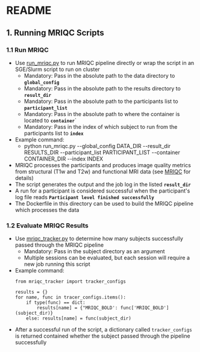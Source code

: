 # README

## 1. Running MRIQC Scripts

### 1.1 Run MRIQC
- Use [run_mriqc.py](https://github.com/InesGP/mr_proc/blob/main/workflow/proc_pipe/mriqc/run_mriqc.py) to run MRIQC pipeline directly or wrap the script in an SGE/Slurm script to run on cluster
	- Mandatory: Pass in the absolute path to the data directory to **`global_config`**
	- Mandatory: Pass in the absolute path to the results directory to **`result_dir`**
	- Mandatory: Pass in the absolute path to the participants list to **`participant_list`**
	- Mandatory: Pass in the absolute path to where the container is located to **`container`**`
	- Mandatory: Pass in the index of which subject to run from the participants list to **`index`**
- Example command:
	- python run_mriqc.py --global_config DATA_DIR --result_dir RESULTS_DIR --participant_list PARTICIPANT_LIST --container CONTAINER_DIR --index INDEX
- MRIQC processes the participants and produces image quality metrics from structural (T1w and T2w) and functional MRI data (see [MRIQC](https://mriqc.readthedocs.io/en/latest/) for details)
- The script generates the output and the job log in the listed **`result_dir`**
- A run for a participant is considered successful when the participant's log file reads **`Participant level finished successfully`**
- The Dockerfile in this directory can be used to build the MRIQC pipeline which processes the data

### 1.2 Evaluate MRIQC Results
- Use [mriqc_tracker.py](https://github.com/InesGP/mr_proc/blob/main/workflow/proc_pipe/mriqc/eval_mriqc_results.py) to determine how many subjects successfully passed through the MRIQC pipeline
	- Mandatory: Pass in the subject directory as an argument
	- Multiple sessions can be evaluated, but each session will require a new job running this script
- Example command:
	``` 
	from mriqc_tracker import tracker_configs 
	
	results = {}
	for name, func in tracer_configs.items():
		if type(func) == dict:
			results[name] = {"MRIQC_BOLD': func['MRIQC_BOLD'](subject_dir)}
		else: results[name] = func(subject_dir)
	```
- After a successful run of the script, a dictionary called `tracker_configs` is returned contained whether the subject passed through the pipeline successfully
